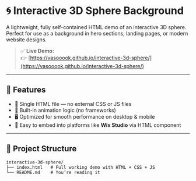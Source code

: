 # 🌀 Interactive 3D Sphere Background

A lightweight, fully self-contained HTML demo of an interactive 3D sphere.  
Perfect for use as a background in hero sections, landing pages, or modern website designs.

> ✅ **Live Demo:**  
> 👉 [https://vasooook.github.io/interactive-3d-sphere/](https://vasooook.github.io/interactive-3d-sphere/)

---

## 🎯 Features

- 📄 Single HTML file — no external CSS or JS files
- 🧠 Built-in animation logic (no frameworks)
- 🖥 Optimized for smooth performance on desktop & mobile
- 🧩 Easy to embed into platforms like **Wix Studio** via HTML component

---

## 📁 Project Structure

```plaintext
interactive-3d-sphere/
├── index.html   # Full working demo with HTML + CSS + JS
└── README.md    # You’re reading it
